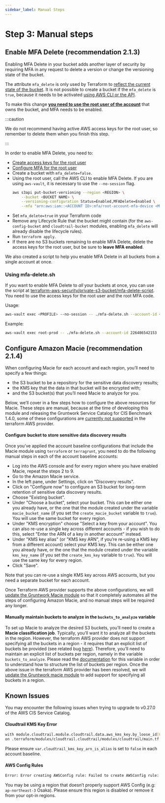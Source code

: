 ```yaml
---
sidebar_label: Manual Steps
---
```


# Step 3: Manual steps

## Enable MFA Delete (recommendation 2.1.3)

Enabling MFA Delete in your bucket adds another layer of security by requiring MFA in any request to delete a version or change the versioning state of the bucket.

The attribute `mfa_delete` is only used by Terraform to [reflect the current state of the bucket](https://registry.terraform.io/providers/hashicorp/aws/latest/docs/resources/s3_bucket#mfa_delete). It is not possible to create a bucket if the `mfa_delete` is `true`, because it needs to be activated [using AWS CLI or the API](https://docs.aws.amazon.com/AmazonS3/latest/userguide/MultiFactorAuthenticationDelete.html).

To make this change [**you need to use the root user of the account**](https://docs.aws.amazon.com/general/latest/gr/root-vs-iam.html#aws_tasks-that-require-root) that owns the bucket, and MFA needs to be enabled.

:::caution

We do not recommend having active AWS access keys for the root user, so remember to delete them when you finish this step.

:::

In order to enable MFA Delete, you need to:

- [Create access keys for the root user](https://docs.aws.amazon.com/IAM/latest/UserGuide/id_root-user.html#id_root-user_manage_add-key)
- [Configure MFA for the root user](https://docs.aws.amazon.com/IAM/latest/UserGuide/id_root-user.html#id_root-user_manage_mfa)
- Create a bucket with `mfa_delete=false`.
- Using the root user, call the AWS CLI to enable MFA Delete. If you are using `aws-vault`, it is necessary to use the `--no-session` flag.
    ```bash
    aws s3api put-bucket-versioning --region <REGION> \
        --bucket <BUCKET NAME> \
        --versioning-configuration Status=Enabled,MFADelete=Enabled \
        --mfa "arn:aws:iam::<ACCOUNT ID>:mfa/root-account-mfa-device <MFA CODE>"
    ```
- Set `mfa_delete=true` in your Terraform code
- Remove any Lifecycle Rule that the bucket might contain (for the `aws-config-bucket` and `cloudtrail-bucket` modules, enabling `mfa_delete` will already disable the lifecycle rules).
- Run `terraform apply`.
- If there are no S3 buckets remaining to enable MFA Delete, delete the access keys for the root user, but be sure to **leave MFA enabled**.

We also created a script to help you enable MFA Delete in all buckets from a single account at once.

### Using mfa-delete.sh

If you want to enable MFA Delete to _all_ your buckets at once, you can use the script at [terraform-aws-security/private-s3-bucket/mfa-delete-script](https://github.com/gruntwork-io/terraform-aws-security/tree/master/modules/private-s3-bucket). You need to use the access keys for the root user and the root MFA code.

Usage:

```bash
aws-vault exec <PROFILE> --no-session -- ./mfa-delete.sh --account-id <ACCOUNT ID>
```

Example:

```bash
aws-vault exec root-prod -- ./mfa-delete.sh --account-id 226486542153
```

## Configure Amazon Macie (recommendation 2.1.4)

When configuring Macie for each account and each region, you’ll need to specify a few things:

- the S3 bucket to be a repository for the sensitive data discovery results;
- the KMS key that the data in that bucket will be encrypted with;
- and the S3 bucket(s) that you’ll need Macie to analyze for you.

Below, we’ll cover in a few steps how to configure the above resources for Macie. These steps are manual, because at the time of developing this module and releasing the Gruntwork Service Catalog for CIS Benchmark 1.4.0, some of these configurations are [currently not supported](https://github.com/hashicorp/terraform-provider-aws/issues/19856) in the terraform AWS provider.

#### Configure bucket to store sensitive data discovery results

Once you’ve applied the account baseline configurations that include the Macie module using `terraform` or `terragrunt`, you need to do the following manual steps in each of the account baseline accounts:

- Log into the AWS console and for every region where you have enabled Macie, repeat the steps 2 to 9.
- Go to the Amazon Macie service.
- In the left pane, under Settings, click on "Discovery results".
- Click on "Configure now" to configure an S3 bucket for long-term retention of sensitive data discovery results.
- Choose "Existing bucket".
- Under "Choose a bucket", select your bucket. This can be either one you already have, or the one that the module created under the variable `macie_bucket_name` (if you set the `create_macie_bucket` variable to `true`). You will use the same bucket for every region.
- Under "KMS encryption" choose "Select a key from your account". You can also re-use a single key across different accounts - if you wish to do this, select "Enter the ARN of a key in another account" instead.
- Under "KMS key alias" (or "KMS key ARN", if you’re re-using a KMS key from a different account) select your KMS key. This can be either one you already have, or the one that the module created under the variable `kms_key_name` (if you set the `create_kms_key` variable to `true`). You will use the same key for every region.
- Click "Save".

Note that you can re-use a single KMS key across AWS accounts, but you need a separate bucket for each account.

Once Terraform AWS provider supports the above configurations, we will
[update the Gruntwork Macie module](https://github.com/gruntwork-io/terraform-aws-cis-service-catalog/issues/205)
so that it completely automates all the steps of configuring Amazon Macie, and no manual steps will be required any longer.

#### Manually maintain buckets to analyze in the `buckets_to_analyze` variable

To set up Macie to analyze the desired S3 buckets, you’ll need to create a **Macie classification job**. Typically, you’ll want it to analyze all the buckets in the region. However, the terraform AWS provider does not support specifying all the buckets in a region - it requires that an explicit list of buckets be provided (see related bug
[here](https://github.com/hashicorp/terraform-provider-aws/issues/20044)). Therefore, you’ll need to maintain an
explicit list of buckets per region, namely in the variable `buckets_to_analyze`. Please read the
[documentation](https://github.com/gruntwork-io/terraform-aws-cis-service-catalog/blob/master/modules/security/macie/variables.tf#L21-L30)
for this variable in order to understand how to structure the list of buckets per region. Once the above issue in the
terraform AWS provider has been resolved, we will
[update the Gruntwork macie module](https://github.com/gruntwork-io/terraform-aws-cis-service-catalog/issues/204)
to add support for specifying all buckets in a region.

## Known Issues

You may encounter the following issues when trying to upgrade to v0.27.0 of the AWS CIS Service Catalog.

#### Cloudtrail KMS Key Error

```bash
with module.cloudtrail.module.cloudtrail.data.aws_kms_key.by_loose_id[0],
on .terraform/modules/cloudtrail.cloudtrail/modules/cloudtrail/main.tf line 40, in data "aws_kms_key" "by_loose_id":
```

Please ensure `var.cloudtrail_kms_key_arn_is_alias` is set to `false` in each account baseline.

#### AWS Config Rules

```bash
Error: Error creating AWSConfig rule: Failed to create AWSConfig rule: InvalidParameterValueException: The sourceIdentifier VPC_SG_OPEN_ONLY_TO_AUTHORIZED_PORTS is invalid. Please refer to the documentation for a list of valid sourceIdentifiers that can be used when AWS is the Owner.
```

You may be using a region that doesn’t properly support AWS Config (e.g: `ap-northeast-3` Osaka). Please ensure this region is disabled or remove it from your opt-in regions.
